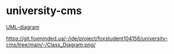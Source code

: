 # university-cms

[UML-diagram](https://git.foxminded.ua/-/ide/project/foxstudent104156/university-cms/tree/main/-/Class_Diagram.png/)

https://git.foxminded.ua/-/ide/project/foxstudent104156/university-cms/tree/main/-/Class_Diagram.png/
